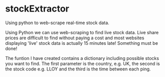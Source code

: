 # stockExtractor
Using python to web-scrape real-time stock data.

Using Python we can use web-scraping to find live stock data. Live share prices are difficult to find without paying a cost and most websites displaying 'live' stock data is actually 15 minutes late! Something must be done!

The funtion I have created contains a dictionary including possible stocks you want to find. The first parameter is the country, e.g. UK, the second is the stock code e.g. LLOY and the third is the time between each ping.  
